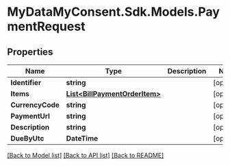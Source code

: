 # MyDataMyConsent.Sdk.Models.PaymentRequest

## Properties

Name | Type | Description | Notes
------------ | ------------- | ------------- | -------------
**Identifier** | **string** |  | [optional] 
**Items** | [**List&lt;BillPaymentOrderItem&gt;**](BillPaymentOrderItem.md) |  | [optional] 
**CurrencyCode** | **string** |  | [optional] 
**PaymentUrl** | **string** |  | [optional] 
**Description** | **string** |  | [optional] 
**DueByUtc** | **DateTime** |  | [optional] 

[[Back to Model list]](../README.md#documentation-for-models) [[Back to API list]](../README.md#documentation-for-api-endpoints) [[Back to README]](../README.md)

